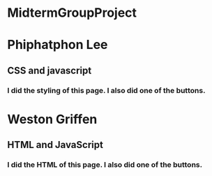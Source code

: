 # MidtermGroupProject

# Phiphatphon Lee 

## CSS and javascript

### I did the styling of this page. I also did one of the buttons.


# Weston Griffen 

## HTML and JavaScript

### I did the HTML of this page. I also did one of the buttons. 

